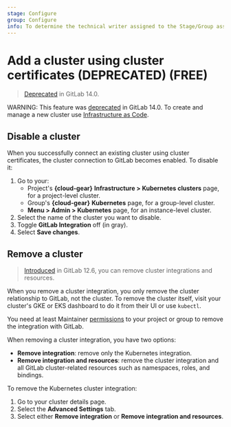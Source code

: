 ```yaml
---
stage: Configure
group: Configure
info: To determine the technical writer assigned to the Stage/Group associated with this page, see https://about.gitlab.com/handbook/engineering/ux/technical-writing/#assignments
---
```


# Add a cluster using cluster certificates (DEPRECATED) **(FREE)**

> [Deprecated](https://gitlab.com/gitlab-org/gitlab/-/issues/327908) in GitLab 14.0.

WARNING:
This feature was [deprecated](https://gitlab.com/gitlab-org/gitlab/-/issues/327908) in GitLab 14.0.
To create and manage a new cluster use [Infrastructure as Code](../../infrastructure/iac/index.md).

## Disable a cluster

When you successfully connect an existing cluster using cluster certificates, the cluster connection to GitLab becomes enabled. To disable it:

1. Go to your:
   - Project's **{cloud-gear}** **Infrastructure > Kubernetes clusters** page, for a project-level cluster.
   - Group's **{cloud-gear}** **Kubernetes** page, for a group-level cluster.
   - **Menu > Admin > Kubernetes** page, for an instance-level cluster.
1. Select the name of the cluster you want to disable.
1. Toggle **GitLab Integration** off (in gray).
1. Select **Save changes**.

## Remove a cluster

> [Introduced](https://gitlab.com/gitlab-org/gitlab/-/issues/26815) in GitLab 12.6, you can remove cluster integrations and resources.

When you remove a cluster integration, you only remove the cluster relationship
to GitLab, not the cluster. To remove the cluster itself, visit your cluster's
GKE or EKS dashboard to do it from their UI or use `kubectl`.

You need at least Maintainer [permissions](../../permissions.md) to your
project or group to remove the integration with GitLab.

When removing a cluster integration, you have two options:

- **Remove integration**: remove only the Kubernetes integration.
- **Remove integration and resources**: remove the cluster integration and
all GitLab cluster-related resources such as namespaces, roles, and bindings.

To remove the Kubernetes cluster integration:

1. Go to your cluster details page.
1. Select the **Advanced Settings** tab.
1. Select either **Remove integration** or **Remove integration and resources**.
